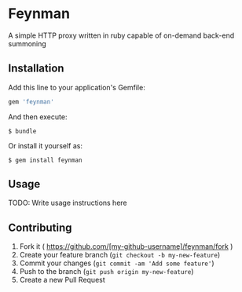 # Feynman

A simple HTTP proxy written in ruby capable of on-demand back-end summoning

## Installation

Add this line to your application's Gemfile:

```ruby
gem 'feynman'
```

And then execute:

    $ bundle

Or install it yourself as:

    $ gem install feynman

## Usage

TODO: Write usage instructions here

## Contributing

1. Fork it ( https://github.com/[my-github-username]/feynman/fork )
2. Create your feature branch (`git checkout -b my-new-feature`)
3. Commit your changes (`git commit -am 'Add some feature'`)
4. Push to the branch (`git push origin my-new-feature`)
5. Create a new Pull Request
